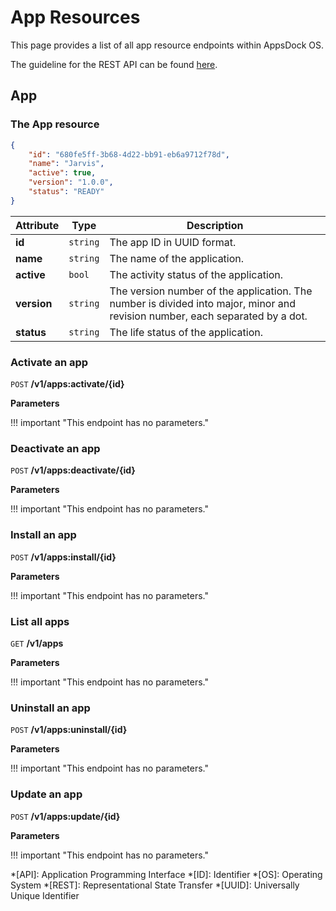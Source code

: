 # App Resources

This page provides a list of all app resource endpoints within AppsDock OS.

The guideline for the REST API can be found [here](../../../gettingstarted/guidelines/rest-api).

## App

### The App resource
~~~json
{
    "id": "680fe5ff-3b68-4d22-bb91-eb6a9712f78d",
    "name": "Jarvis",
    "active": true,
    "version": "1.0.0",
    "status": "READY"
}
~~~

| Attribute | Type | Description
| --------- | ---- | -----------
| **id** | `string` | The app ID in UUID format.
| **name** | `string` | The name of the application.
| **active** | `bool` | The activity status of the application.
| **version** | `string` | The version number of the application. The number is divided into major, minor and revision number, each separated by a dot.
| **status** | `string` | The life status of the application.


### Activate an app

`POST` **/v1/apps:activate/{id}**


**Parameters**

!!! important "This endpoint has no parameters."

### Deactivate an app

`POST` **/v1/apps:deactivate/{id}**


**Parameters**

!!! important "This endpoint has no parameters."

### Install an app

`POST` **/v1/apps:install/{id}**


**Parameters**

!!! important "This endpoint has no parameters."

### List all apps

`GET` **/v1/apps**


**Parameters**

!!! important "This endpoint has no parameters."

### Uninstall an app

`POST` **/v1/apps:uninstall/{id}**


**Parameters**

!!! important "This endpoint has no parameters."

### Update an app

`POST` **/v1/apps:update/{id}**


**Parameters**

!!! important "This endpoint has no parameters."


*[API]: Application Programming Interface
*[ID]: Identifier
*[OS]: Operating System
*[REST]: Representational State Transfer
*[UUID]: Universally Unique Identifier
